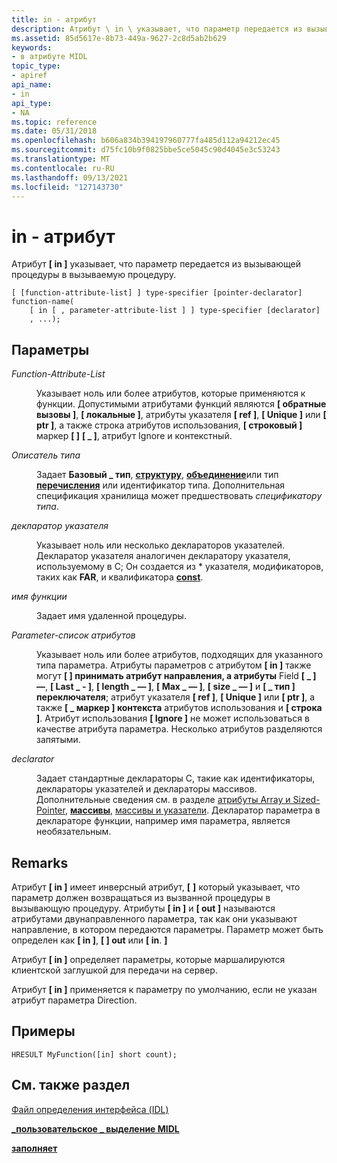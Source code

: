 ```yaml
---
title: in - атрибут
description: Атрибут \ in \ указывает, что параметр передается из вызывающей процедуры в вызываемую процедуру.
ms.assetid: 85d5617e-8b73-449a-9627-2c8d5ab2b629
keywords:
- в атрибуте MIDL
topic_type:
- apiref
api_name:
- in
api_type:
- NA
ms.topic: reference
ms.date: 05/31/2018
ms.openlocfilehash: b606a834b394197960777fa485d112a94212ec45
ms.sourcegitcommit: d75fc10b9f0825bbe5ce5045c90d4045e3c53243
ms.translationtype: MT
ms.contentlocale: ru-RU
ms.lasthandoff: 09/13/2021
ms.locfileid: "127143730"
---
```

# <a name="in-attribute"></a>in - атрибут

Атрибут **\[ in \]** указывает, что параметр передается из вызывающей процедуры в вызываемую процедуру.

``` syntax
[ [function-attribute-list] ] type-specifier [pointer-declarator] function-name(
    [ in [ , parameter-attribute-list ] ] type-specifier [declarator]
    , ...);
```

## <a name="parameters"></a>Параметры

<dl> <dt>

*Function-Attribute-List* 
</dt> <dd>

Указывает ноль или более атрибутов, которые применяются к функции. Допустимыми атрибутами функций являются **\[ обратные вызовы \]**, **\[ локальные \]**, атрибуты указателя **\[ ref \]**, **\[ Unique \]** или **\[ ptr \]**, а также строка атрибутов использования, **\[ строковый \]** маркер **\[ \]** **\[ \_ \]**, атрибут Ignore и контекстный.

</dd> <dt>

*Описатель типа* 
</dt> <dd>

Задает **Базовый \_ тип**, [**структуру**](struct.md), [**объединение**](union.md)или тип [**перечисления**](enum.md) или идентификатор типа. Дополнительная спецификация хранилища может предшествовать *спецификатору типа*.

</dd> <dt>

*декларатор указателя* 
</dt> <dd>

Указывает ноль или несколько деклараторов указателей. Декларатор указателя аналогичен декларатору указателя, используемому в C; Он создается из \* указателя, модификаторов, таких как **FAR**, и квалификатора [**const**](const.md).

</dd> <dt>

*имя функции* 
</dt> <dd>

Задает имя удаленной процедуры.

</dd> <dt>

*Parameter-список атрибутов* 
</dt> <dd>

Указывает ноль или более атрибутов, подходящих для указанного типа параметра. Атрибуты параметров с атрибутом **\[ in \]** также могут **\[ \] принимать атрибут направления, а атрибуты** Field **\[ \_ \] —**, **\[ Last \_ - \]**, **\[ length \_ — \]**, **\[ Max \_ — \]**, **\[ size \_ — \]** и **\[ \_ тип \] переключателя**; атрибут указателя **\[ ref \]**, **\[ Unique \]** или **\[ ptr \]**, а также **\[ \_ маркер \] контекста** атрибутов использования и **\[ строка \]**. Атрибут использования **\[ Ignore \]** не может использоваться в качестве атрибута параметра. Несколько атрибутов разделяются запятыми.

</dd> <dt>

*declarator* 
</dt> <dd>

Задает стандартные деклараторы C, такие как идентификаторы, деклараторы указателей и деклараторы массивов. Дополнительные сведения см. в разделе [атрибуты Array и Sized-Pointer](array-and-sized-pointer-attributes.md), [**массивы**](arrays-1.md), [массивы и указатели](/windows/desktop/Rpc/arrays-and-pointers). Декларатор параметра в деклараторе функции, например имя параметра, является необязательным.

</dd> </dl>

## <a name="remarks"></a>Remarks

Атрибут **\[ in \]** имеет инверсный атрибут, **\[** [](out-idl.md) **\]** который указывает, что параметр должен возвращаться из вызванной процедуры в вызывающую процедуру. Атрибуты **\[ in \]** и **\[ out \]** называются атрибутами двунаправленного параметра, так как они указывают направление, в котором передаются параметры. Параметр может быть определен как **\[ in \]**, **\[ \] out** или **\[ in**. **\]**

Атрибут **\[ in \]** определяет параметры, которые маршалируются клиентской заглушкой для передачи на сервер.

Атрибут **\[ in \]** применяется к параметру по умолчанию, если не указан атрибут параметра Direction.

## <a name="examples"></a>Примеры

``` syntax
HRESULT MyFunction([in] short count);
```

## <a name="see-also"></a>См. также раздел

<dl> <dt>

[Файл определения интерфейса (IDL)](interface-definition-idl-file.md)
</dt> <dt>

[**\_пользовательское \_ выделение MIDL**](/windows/desktop/Rpc/the-midl-user-allocate-function)
</dt> <dt>

[**заполняет**](out-idl.md)
</dt> </dl>

 

 
